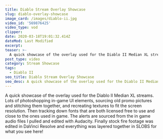 ```yaml
---
title: Diablo Stream Overlay Showcase
slug: diablo-overlay-showcase
image_card: /images/diablo-ii.jpg
video_id: '569876425'
video_type: vod
clipper:
date: 2020-03-18T19:01:32.414Z
dateMod: Last Modified
excerpt:
teaser: >-
  A quick showcase of the overlay used for the Diablo II Median XL streams.
post_type: video
category: Stream Showcase
tags:
  - Diablo II
seo_title: Diablo Stream Overlay Showcase
seo_desc: A quick showcase of the overlay used for the Diablo II Median XL streams.
---
```

A quick showcase of the overlay used for the Diablo II Median XL streams. Lots of photoshopping in-game UI elements, sourcing old promo pictures and stitching them together, and recreating textures to fit the screen resolution. Then tracking down fonts that are both licensed free to use and close to the ones used in game. The alerts are sourced from the in game audio files I pulled and edited with Audacity. Finally stock fire footage was edited in DaVinci Resolve and everything was layered together in SLOBS for what you see here!
